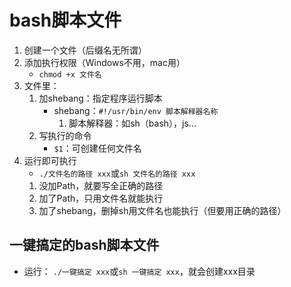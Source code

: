 # bash脚本文件

1. 创建一个文件（后缀名无所谓）
2. 添加执行权限（Windows不用，mac用）
   * `chmod +x 文件名`
3. 文件里：
   1. 加shebang：指定程序运行脚本
      * shebang：`#!/usr/bin/env 脚本解释器名称`
        1. 脚本解释器：如sh（bash），js...
   2. 写执行的命令
      * `$1`：可创建任何文件名
4. 运行即可执行
   * `./文件名的路径 xxx`或`sh 文件名的路径 xxx`
   1. 没加Path，就要写全正确的路径
   2. 加了Path，只用文件名就能执行
   3. 加了shebang，删掉sh用文件名也能执行（但要用正确的路径）
   
## 一键搞定的bash脚本文件
* 运行： `./一键搞定 xxx`或`sh 一键搞定 xxx`，就会创建xxx目录